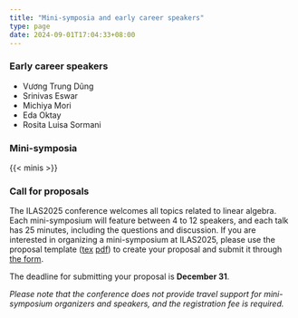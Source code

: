 ```yaml
---
title: "Mini-symposia and early career speakers"
type: page
date: 2024-09-01T17:04:33+08:00
---
```


### Early career speakers

- Vương Trung Dũng
- Srinivas Eswar
- Michiya Mori
- Eda Oktay
- Rosita Luisa Sormani

### Mini-symposia

<!-- 1. {{< color `Embracing new opportunities in numerical linear algebra` >}}  
Pengwen Chen, Matthrew Lin
2. {{< color `Combinatorial matrix theory` >}}  
Aida Abiad, Shaun Fallat, Michael Tait
3. {{< color `Matrix inequalities with applications` >}}  
D. S. Cvetković Ilić, Qing-Wen Wang, Yang Zhang
4. {{< color `Linear algebra methods for inverse problems and data assimilation` >}}  
Julianne Chung, Arvind K. Saibaba
5. {{< color `Advances in matrix equations: Theory, computations, and applications` >}}  
Andrii Dmytryshyn, Davide Palitta
6. {{< color `Model Reduction` >}}  
Christopher Beattie, Zlatko Drmać -->

{{< minis >}}

### Call for proposals

The ILAS2025 conference welcomes all topics related to linear algebra.  Each 
mini-symposium will feature between 4 to 12 speakers, and 
each talk has 25 minutes, including the questions and discussion. 
If you are interested in 
organizing a mini-symposium at ILAS2025, please use the proposal template
([tex](/files/mini-template.tex) [pdf](/files/mini-template.pdf))
to create your proposal and submit it through 
[the form](https://docs.google.com/forms/d/e/1FAIpQLSdD_ANPpvUJxmTX0WzARxjd7nOC7apPPfa86_mtD5d509Rs3g/viewform?usp=sf_link).

The deadline for submitting your proposal is **December 31**.

_Please note that the conference does not provide travel support for mini-symposium organizers and speakers, and the registration fee is required._
